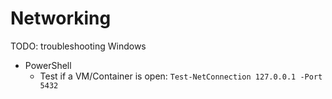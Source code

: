 # Networking


TODO: troubleshooting
Windows 
* PowerShell
  * Test if a VM/Container is open: `Test-NetConnection 127.0.0.1 -Port 5432`
